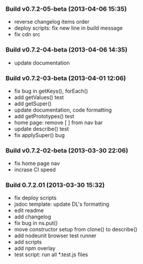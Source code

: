 ### Build v0.7.2-05-beta (2013-04-06 15:35) 
* reverse changelog items order
* deploy scripts: fix new line in build message
* fix cdn src

### Build v0.7.2-04-beta (2013-04-06 14:35)
* update documentation

### Build v0.7.2-03-beta (2013-04-01 12:06)
* fix bug in getKeys(), forEach()
* add getValues() test
* add getSuper()
* update documentation, code formatting
* add getPrototypes() test
* home page: remove [ ] from nav bar
* update describe() test
* fix applySuper() bug

### Build v0.7.2-02-beta (2013-03-30 22:06)
* fix home page nav
* incrase CI speed

### Build 0.7.2.01 (2013-03-30 15:32)
* fix deploy scripts
* jsdoc template: update DL's formatting
* edit readme
* add changelog
* fix bug in ns.put()
* move constructor setup from clone() to describe()
* add nodeunit browser test runner
* add scripts
* add npm overlay
* test script: run all *.test.js files
